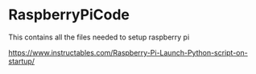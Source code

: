 # RaspberryPiCode
This contains all the files needed to setup raspberry pi

https://www.instructables.com/Raspberry-Pi-Launch-Python-script-on-startup/
